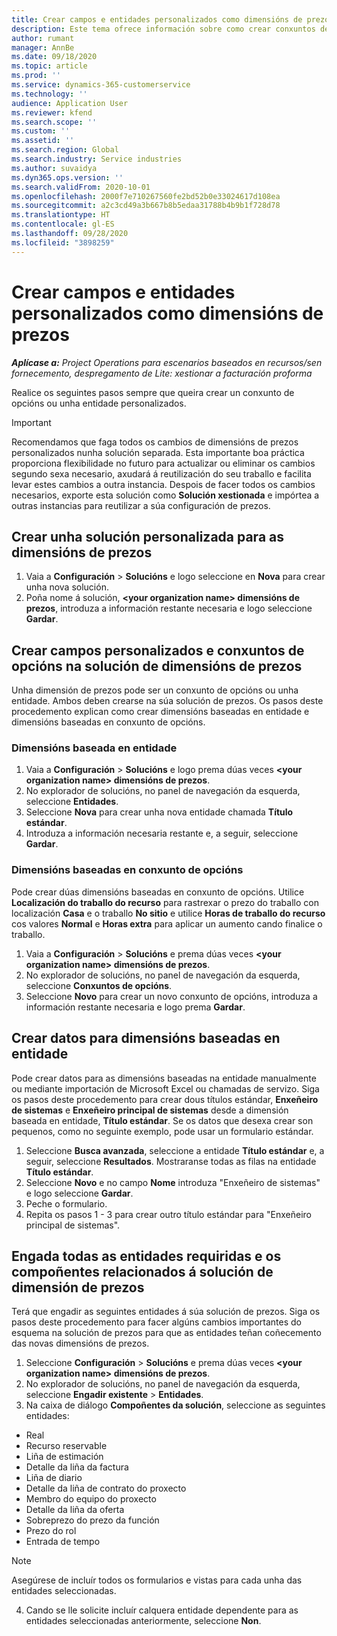 ```yaml
---
title: Crear campos e entidades personalizados como dimensións de prezos
description: Este tema ofrece información sobre como crear conxuntos de opcións ou entidades personalizados.
author: rumant
manager: AnnBe
ms.date: 09/18/2020
ms.topic: article
ms.prod: ''
ms.service: dynamics-365-customerservice
ms.technology: ''
audience: Application User
ms.reviewer: kfend
ms.search.scope: ''
ms.custom: ''
ms.assetid: ''
ms.search.region: Global
ms.search.industry: Service industries
ms.author: suvaidya
ms.dyn365.ops.version: ''
ms.search.validFrom: 2020-10-01
ms.openlocfilehash: 2000f7e710267560fe2bd52b0e33024617d108ea
ms.sourcegitcommit: a2c3cd49a3b667b8b5edaa31788b4b9b1f728d78
ms.translationtype: HT
ms.contentlocale: gl-ES
ms.lasthandoff: 09/28/2020
ms.locfileid: "3898259"
---
```

# <a name="create-custom-fields-and-entities-as-pricing-dimensions"></a>Crear campos e entidades personalizados como dimensións de prezos

_**Aplícase a:** Project Operations para escenarios baseados en recursos/sen fornecemento, despregamento de Lite: xestionar a facturación proforma_

Realice os seguintes pasos sempre que queira crear un conxunto de opcións ou unha entidade personalizados.

> [!IMPORTANT]
> Recomendamos que faga todos os cambios de dimensións de prezos personalizados nunha solución separada. Esta importante boa práctica proporciona flexibilidade no futuro para actualizar ou eliminar os cambios segundo sexa necesario, axudará á reutilización do seu traballo e facilita levar estes cambios a outra instancia. Despois de facer todos os cambios necesarios, exporte esta solución como **Solución xestionada** e impórtea a outras instancias para reutilizar a súa configuración de prezos.


## <a name="create-a-custom-solution-for-pricing-dimensions"></a>Crear unha solución personalizada para as dimensións de prezos
1. Vaia a **Configuración** > **Solucións** e logo seleccione en **Nova** para crear unha nova solución. 
2. Poña nome á solución, **\<your organization name> dimensións de prezos**, introduza a información restante necesaria e logo seleccione **Gardar**.
  
## <a name="create-custom-fields-and-option-sets-in-the-pricing-dimension-solution"></a>Crear campos personalizados e conxuntos de opcións na solución de dimensións de prezos

Unha dimensión de prezos pode ser un conxunto de opcións ou unha entidade. Ambos deben crearse na súa solución de prezos. Os pasos deste procedemento explican como crear dimensións baseadas en entidade e dimensións baseadas en conxunto de opcións.

### <a name="entity-based-dimensions"></a>Dimensións baseada en entidade

1. Vaia a **Configuración** > **Solucións** e logo prema dúas veces **\<your organization name> dimensións de prezos**.
2. No explorador de solucións, no panel de navegación da esquerda, seleccione **Entidades**.
3. Seleccione **Nova** para crear unha nova entidade chamada **Título estándar**. 
4. Introduza a información necesaria restante e, a seguir, seleccione **Gardar**.


### <a name="option-set-based-dimensions"></a>Dimensións baseadas en conxunto de opcións 
Pode crear dúas dimensións baseadas en conxunto de opcións. Utilice **Localización do traballo do recurso** para rastrexar o prezo do traballo con localización **Casa** e o traballo **No sitio** e utilice **Horas de traballo do recurso** cos valores **Normal** e **Horas extra** para aplicar un aumento cando finalice o traballo.


1. Vaia a **Configuración** > **Solucións** e prema dúas veces **\<your organization name> dimensións de prezos**. 
2. No explorador de solucións, no panel de navegación da esquerda, seleccione **Conxuntos de opcións**. 
3. Seleccione **Novo** para crear un novo conxunto de opcións, introduza a información restante necesaria e logo prema **Gardar**.

## <a name="create-data-for-entity-based-dimensions"></a>Crear datos para dimensións baseadas en entidade

Pode crear datos para as dimensións baseadas na entidade manualmente ou mediante importación de Microsoft Excel ou chamadas de servizo. Siga os pasos deste procedemento para crear dous títulos estándar, **Enxeñeiro de sistemas** e **Enxeñeiro principal de sistemas** desde a dimensión baseada en entidade, **Título estándar**. Se os datos que desexa crear son pequenos, como no seguinte exemplo, pode usar un formulario estándar.

1. Seleccione **Busca avanzada**, seleccione a entidade **Título estándar** e, a seguir, seleccione **Resultados**. Mostraranse todas as filas na entidade **Título estándar**.
2. Seleccione **Novo** e no campo **Nome** introduza "Enxeñeiro de sistemas" e logo seleccione **Gardar**.
3. Peche o formulario. 
4. Repita os pasos 1 - 3 para crear outro título estándar para "Enxeñeiro principal de sistemas".

## <a name="add-all-required-entities-and-related-components-to-the-pricing-dimension-solution"></a>Engada todas as entidades requiridas e os compoñentes relacionados á solución de dimensión de prezos
Terá que engadir as seguintes entidades á súa solución de prezos. Siga os pasos deste procedemento para facer algúns cambios importantes do esquema na solución de prezos para que as entidades teñan coñecemento das novas dimensións de prezos.

1. Seleccione **Configuración** > **Solucións** e prema dúas veces **\<your organization name> dimensións de prezos**. 
2. No explorador de solucións, no panel de navegación da esquerda, seleccione **Engadir existente** > **Entidades**.
3. Na caixa de diálogo **Compoñentes da solución**, seleccione as seguintes entidades:

  - Real
  - Recurso reservable
  - Liña de estimación
  - Detalle da liña da factura
  - Liña de diario
  - Detalle da liña de contrato do proxecto
  - Membro do equipo do proxecto
  - Detalle da liña da oferta
  - Sobreprezo do prezo da función
  - Prezo do rol 
  - Entrada de tempo 


> [!NOTE]
> Asegúrese de incluír todos os formularios e vistas para cada unha das entidades seleccionadas.

4. Cando se lle solicite incluír calquera entidade dependente para as entidades seleccionadas anteriormente, seleccione **Non**.

